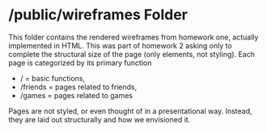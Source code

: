 # /public/wireframes Folder
This folder contains the rendered wireframes from homework one, actually implemented in HTML. This was part of homework 2 asking only to complete the structural size of the page (only elements, not styling). Each page is categorized by its primary function 
* / = basic functions, 
* /friends = pages related to friends, 
* /games = pages related to games

Pages are not styled, or even thought of in a presentational way. Instead, they are laid out structurally and how we envisioned it. 
